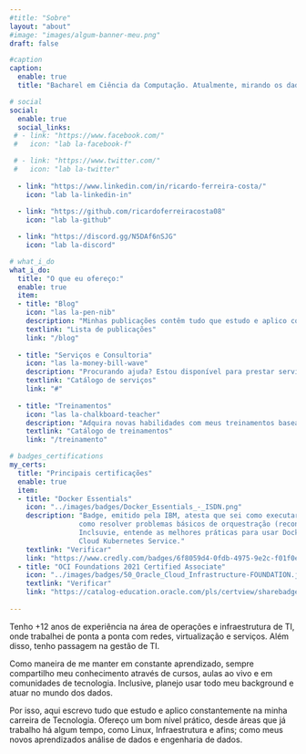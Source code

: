 ```yaml
---
#title: "Sobre"
layout: "about"
#image: "images/algum-banner-meu.png"
draft: false

#caption
caption:
  enable: true
  title: "Bacharel em Ciência da Computação. Atualmente, mirando os dados; depois de alguns anos na Infra"

# social
social:
  enable: true
  social_links:
 # - link: "https://www.facebook.com/"
 #   icon: "lab la-facebook-f"

 # - link: "https://www.twitter.com/"
 #   icon: "lab la-twitter"
    
  - link: "https://www.linkedin.com/in/ricardo-ferreira-costa/"
    icon: "lab la-linkedin-in"
    
  - link: "https://github.com/ricardoferreiracosta08"
    icon: "lab la-github"

  - link: "https://discord.gg/N5DAf6nSJG"
    icon: "lab la-discord"

# what_i_do
what_i_do:
  title: "O que eu ofereço:"
  enable: true
  item:
  - title: "Blog"
    icon: "las la-pen-nib"
    description: "Minhas publicações contêm tudo que estudo e aplico constantemente na minha carreira de Tecnologia"
    textlink: "Lista de publicações"
    link: "/blog"
    
  - title: "Serviços e Consultoria"
    icon: "las la-money-bill-wave"
    description: "Procurando ajuda? Estou disponível para prestar serviços como consultor ou freelancer. Consulte o meu catálogo de serviços"
    textlink: "Catálogo de serviços"
    link: "#"
    
  - title: "Treinamentos"
    icon: "las la-chalkboard-teacher"
    description: "Adquira novas habilidades com meus treinamentos baseados na prática do dia-a-dia. Consulte catálogo completo."
    textlink: "Catálogo de treinamentos"
    link: "/treinamento" 

# badges_certifications
my_certs:
  title: "Principais certificações"
  enable: true
  item:
  - title: "Docker Essentials"
    icon: "../images/badges/Docker_Essentials_-_ISDN.png"
    description: "Badge, emitido pela IBM, atesta que sei como executar contêineres do Docker Hub, criar contêineres do Docker e 
                 como resolver problemas básicos de orquestração (reconciliação, dimensionamento, alta disponibilidade, descoberta de serviço). 
                 Inclsuvie, entende as melhores práticas para usar DockerFiles e os fundamentos de como usar ferramentas como o IBM 
                 Cloud Kubernetes Service."
    textlink: "Verificar"
    link: "https://www.credly.com/badges/6f8059d4-0fdb-4975-9e2c-f01f0e633ba0"
  - title: "OCI Foundations 2021 Certified Associate"
    icon: "../images/badges/50_Oracle_Cloud_Infrastructure-FOUNDATION.jpg"
    textlink: "Verificar"
    link: "https://catalog-education.oracle.com/pls/certview/sharebadge?id=67EECEA8CB7F0C6B87687D431724D5BD37961B6241C2099ECB487643CE179230"
    
---
```

Tenho +12 anos de experiência na área de operações e infraestrutura de TI, onde trabalhei de ponta a ponta com redes, virtualização e serviços. 
Além disso, tenho passagem na gestão de TI. 

Como maneira de me manter em constante aprendizado, sempre compartilho meu conhecimento através de cursos, aulas ao vivo e 
em comunidades de tecnologia. Inclusive, planejo usar todo meu background e atuar no mundo dos dados.

Por isso, aqui escrevo tudo que estudo e aplico constantemente na minha carreira de Tecnologia. Ofereço um bom nível prático, desde áreas
que já trabalho há algum tempo, como Linux, Infraestrutura e afins; como meus novos aprendizados análise de dados e engenharia de dados.
